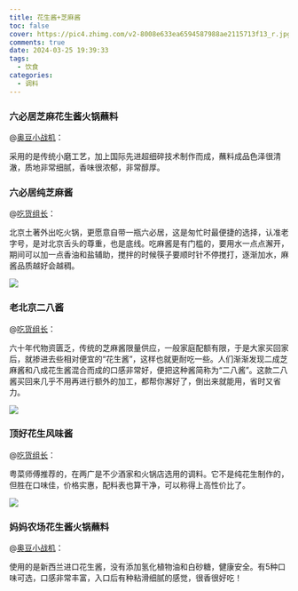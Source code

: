 ```yaml
---
title: 花生酱+芝麻酱
toc: false
cover: https://pic4.zhimg.com/v2-8008e633ea6594587988ae2115713f13_r.jpg
comments: true
date: 2024-03-25 19:39:33
tags:
  - 饮食
categories:
  - 调料
---
```


### 六必居芝麻花生酱火锅蘸料

@[奥豆小战机](https://www.zhihu.com/question/26576089/answer/1653626455)：

采用的是传统小磨工艺，加上国际先进超细碎技术制作而成，蘸料成品色泽很清澈，质地非常细腻，香味很浓郁，非常醇厚。

### 六必居纯芝麻酱

@[吃货组长](https://zhuanlan.zhihu.com/p/353107433)：

北京土著外出吃火锅，更愿意自带一瓶六必居，这是匆忙时最便捷的选择，认准老字号，是对北京舌头的尊重，也是底线。吃麻酱是有门槛的，要用水一点点澥开，期间可以加一点香油和盐辅助，搅拌的时候筷子要顺时针不停搅打，逐渐加水，麻酱品质越好会越稠。

![](https://pic4.zhimg.com/v2-8008e633ea6594587988ae2115713f13_r.jpg)

### 老北京二八酱

@[吃货组长](https://zhuanlan.zhihu.com/p/353107433)：

六十年代物资匮乏，传统的芝麻酱限量供应，一般家庭配额有限，于是大家买回家后，就掺进去些相对便宜的“花生酱”，这样也就更耐吃一些。人们渐渐发现二成芝麻酱和八成花生酱混合而成的口感非常好，便把这种酱简称为“二八酱”。这款二八酱买回来几乎不用再进行额外的加工，都帮你澥好了，倒出来就能用，省时又省力。

![](https://pic1.zhimg.com/v2-9f5904b9a8a4aca209cfb97503ef5ccc_r.jpg)

### 顶好花生风味酱

@[吃货组长](https://zhuanlan.zhihu.com/p/353107433)：

粤菜师傅推荐的，在两广是不少酒家和火锅店选用的调料。它不是纯花生制作的，但胜在口味佳，价格实惠，配料表也算干净，可以称得上高性价比了。

![](https://pic3.zhimg.com/v2-8ed1214a30986cef1d3d5854d6a3a29e_r.jpg)

### 妈妈农场花生酱火锅蘸料

@[奥豆小战机](https://www.zhihu.com/question/26576089/answer/1653626455)：

使用的是新西兰进口花生酱，没有添加氢化植物油和白砂糖，健康安全。有5种口味可选，口感非常丰富，入口后有种粘滑细腻的感觉，很香很好吃！
